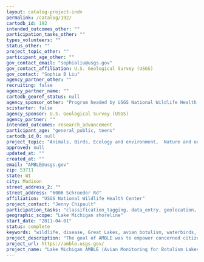 ```yaml
---
layout: catalog-project-indv
permalink: /catalog/192/
cartodb_id: 192
intended_outcomes_other: ""
participation_tasks_other: ""
types_volunteers: ""
status_other: ""
project_topic_other: ""
participant_age_other: ""
gov_contact_email: "sophialiu@usgs.gov"
gov_contact_affiliation: U.S. Geological Survey (USGS)
gov_contact: "Sophia B Liu"
agency_partner_other: ""
recruiting: false
agency_partner_name: ""
cartodb_georef_status: null
agency_sponsor_other: "Program headed by USGS National Wildlife Health Center with funds from EPA's Great Lakes Restoration Initiative"
scistarter: false
agency_sponsor: U.S. Geological Survey (USGS)
agency_partner: ""
intended_outcomes: research_advancement
participant_age: "general_public, teens"
cartodb_id_0: null
project_topic: "Animals, Birds, Ecology and environment,  Nature and outdoors"
approved: null
updated_at: ""
created_at: ""
email: "AMBLE@usgs.gov"
zip: 53711
state: WI
city: Madison
street_address_2: ""
street_address: "6006 Schroeder Rd"
affiliation: "USGS National Wildlife Health Center"
project_contact: "Jenny Chipault"
participation_tasks: "classification_tagging, data_entry, geolocation, identification,  observation, photography, site_selection_description, specimen_sample_collection"
geographic_scope: "Lake Michigan shoreline"
start_date: "2011-04-01"
status: complete
keywords: "wildlife, disease, Great Lakes, avian botulism, waterbirds, GLRI"
project_description: "The goal of AMBLE was to empower concerned citizens to monitor bird health and beach conditions along miles of Lake Michigan shoreline, thus increasing knowledge of avian botulism trends."
project_url: https://amble.usgs.gov/
project_name: "Lake Michigan AMBLE (Avian Monitoring for Botulism Lakeshore Events)"
---
```

